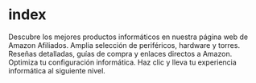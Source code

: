 # index
Descubre los mejores productos informáticos en nuestra página web de Amazon Afiliados. Amplia selección de periféricos, hardware y torres. Reseñas detalladas, guías de compra y enlaces directos a Amazon. Optimiza tu configuración informática. Haz clic y lleva tu experiencia informática al siguiente nivel.
